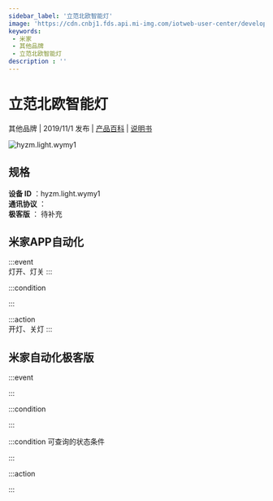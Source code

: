 ```yaml
---
sidebar_label: '立范北欧智能灯'
image: 'https://cdn.cnbj1.fds.api.mi-img.com/iotweb-user-center/developer_1679047654706sKxsBP6s.png?GalaxyAccessKeyId=AKVGLQWBOVIRQ3XLEW&Expires=9223372036854775807&Signature=gumv2ATOahBRD4QicPyL9pQ/bMs='
keywords: 
 - 米家
 - 其他品牌
 - 立范北欧智能灯
description : ''
---
```

# 立范北欧智能灯

其他品牌 | 2019/11/1 发布 | [产品百科](https://home.mi.com/webapp/content/baike/product/index.html?model=hyzm.light.wymy1/) | [说明书](https://home.mi.com/views/introduction.html?model=hyzm.light.wymy1&region=cn)

![hyzm.light.wymy1](https://cdn.cnbj1.fds.api.mi-img.com/iotweb-user-center/developer_1679047654706sKxsBP6s.png?GalaxyAccessKeyId=AKVGLQWBOVIRQ3XLEW&Expires=9223372036854775807&Signature=gumv2ATOahBRD4QicPyL9pQ/bMs=)

## 规格  
> 
**设备 ID** ：hyzm.light.wymy1  
**通讯协议** ：  
**极客版**  ： 待补充 


## 米家APP自动化  

:::event  
灯开、灯关
:::

:::condition  

:::

:::action   
开灯、关灯
:::

## 米家自动化极客版  

:::event  

:::

:::condition  

:::

:::condition 可查询的状态条件  

:::

:::action  

:::

        
